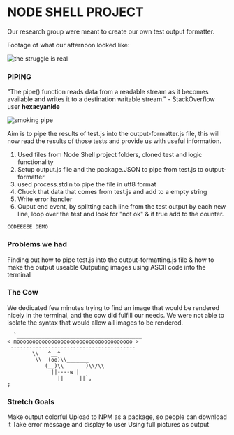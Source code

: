 # NODE SHELL PROJECT

Our research group were meant to create our own test output formatter.

Footage of what our afternoon looked like:

![the struggle is real](https://media.giphy.com/media/3otPoo4b2gdv8BBvFK/giphy.gif)



### PIPING 

"The pipe() function reads data from a readable stream as it becomes available and writes it to a destination writable stream." - StackOverflow user **hexacyanide** 

![smoking pipe](https://media.giphy.com/media/tGQFAuLzsabkI/giphy.gif)

Aim is to pipe the results of test.js into the output-formatter.js file,  this will now read the results of those tests and provide us with useful information.

1. Used files from Node Shell project folders, cloned test and logic functionality
2. Setup output.js file and the package.JSON to pipe from test.js to output-formatter
3. used process.stdin to pipe the file in utf8 format
4. Chuck that data that comes from test.js and add to a empty string
5. Write error handler
6. Ouput end event, by splitting each line from the test output by each new line, loop over the test and look for "not ok" & if true add to the counter.

```
CODEEEEE DEMO
```




### Problems we had

Finding out how to pipe test.js into the output-formatting.js file
& how to make the output useable
Outputing images using ASCII code into the terminal




### The Cow

We dedicated few minutes trying to find an image that would be rendered nicely in the terminal, and the cow did fulfill our needs.
We were not able to isolate the syntax that would allow all images to be rendered.

```
  `________________________________________
< mooooooooooooooooooooooooooooooooooooo >
 ----------------------------------------
        \\   ^__^
         \\  (oo)\\_______
            (__)\\       )\\/\\
              ||----w |
                ||     ||`,
;

```

### Stretch Goals

Make output colorful
Upload to NPM as a package, so people can download it
Take error message and display to user
Using full pictures as output


